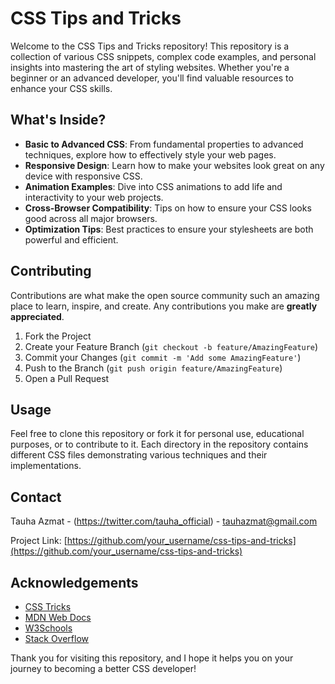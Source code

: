 # CSS Tips and Tricks

Welcome to the CSS Tips and Tricks repository! This repository is a collection of various CSS snippets, complex code examples, and personal insights into mastering the art of styling websites. Whether you're a beginner or an advanced developer, you'll find valuable resources to enhance your CSS skills.

## What's Inside?

- **Basic to Advanced CSS**: From fundamental properties to advanced techniques, explore how to effectively style your web pages.
- **Responsive Design**: Learn how to make your websites look great on any device with responsive CSS.
- **Animation Examples**: Dive into CSS animations to add life and interactivity to your web projects.
- **Cross-Browser Compatibility**: Tips on how to ensure your CSS looks good across all major browsers.
- **Optimization Tips**: Best practices to ensure your stylesheets are both powerful and efficient.

## Contributing

Contributions are what make the open source community such an amazing place to learn, inspire, and create. Any contributions you make are **greatly appreciated**.

1. Fork the Project
2. Create your Feature Branch (`git checkout -b feature/AmazingFeature`)
3. Commit your Changes (`git commit -m 'Add some AmazingFeature'`)
4. Push to the Branch (`git push origin feature/AmazingFeature`)
5. Open a Pull Request

## Usage

Feel free to clone this repository or fork it for personal use, educational purposes, or to contribute to it. Each directory in the repository contains different CSS files demonstrating various techniques and their implementations.

## Contact

Tauha Azmat - (https://twitter.com/tauha_official) - tauhazmat@gmail.com

Project Link: [https://github.com/your_username/css-tips-and-tricks](https://github.com/your_username/css-tips-and-tricks)

## Acknowledgements

- [CSS Tricks](https://css-tricks.com/)
- [MDN Web Docs](https://developer.mozilla.org/)
- [W3Schools](https://www.w3schools.com/)
- [Stack Overflow](https://stackoverflow.com/)

Thank you for visiting this repository, and I hope it helps you on your journey to becoming a better CSS developer!
